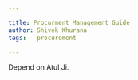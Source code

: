 ```yaml
---

title: Procurment Management Guide
author: Shivek Khurana
tags: - procurement

---
```


Depend on Atul Ji.
